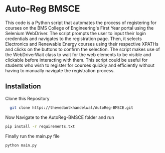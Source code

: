 
# Auto-Reg BMSCE

This code is a Python script that automates the process of registering for courses on the BMS College of Engineering's First Year portal using the Selenium WebDriver. The script prompts the user to input their login credentials and navigates to the registration page. Then, it selects Electronics and Renewable Energy courses using their respective XPATHs and clicks on the buttons to confirm the selection. The script makes use of the WebDriverWait class to wait for the web elements to be visible and clickable before interacting with them. This script could be useful for students who wish to register for courses quickly and efficiently without having to manually navigate the registration process.








## Installation

Clone this Repository 

```bash
  git clone https://thevedantkhandelwal/AutoReg-BMSCE.git
```

Now Navigate to the AutoReg-BMSCE folder and run

```bash
pip install -r requirements.txt
```

Finally run the main.py file
```bash
python main.py
```


    
